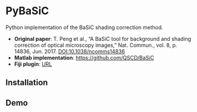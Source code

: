 # PyBaSiC
Python implementation of the BaSiC shading correction method.

* **Original paper**: T. Peng et al., “A BaSiC tool for background and shading correction of optical microscopy images,” Nat. Commun., vol. 8, p. 14836, Jun. 2017. [DOI:10.1038/ncomms14836](https://doi.org/10.1038/ncomms14836)
* **Matlab implementation**: https://github.com/QSCD/BaSiC
* **Fiji plugin**: [URL](https://www.helmholtz-muenchen.de/icb/research/groups/quantitative-single-cell-dynamics/software/basic/index.html)

## Installation

## Demo
